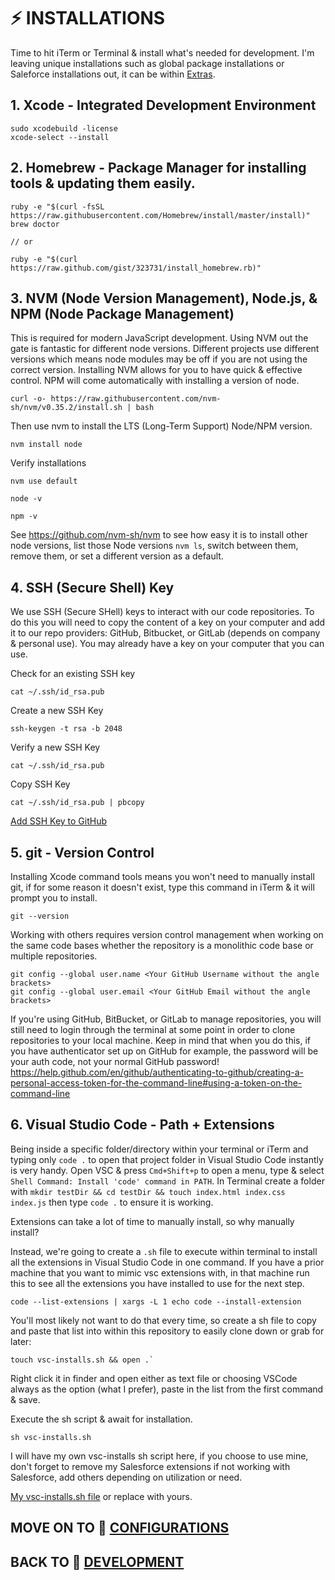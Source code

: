 # ⚡️ INSTALLATIONS

Time to hit iTerm or Terminal & install what's needed for development. I'm leaving unique installations such as global package installations or Saleforce installations out, it can be within [Extras](../../../Extras/Extras.md).

## 1. Xcode - Integrated Development Environment
```
sudo xcodebuild -license
xcode-select --install
```

## 2. Homebrew - Package Manager for installing tools & updating them easily.
```
ruby -e "$(curl -fsSL https://raw.githubusercontent.com/Homebrew/install/master/install)"
brew doctor

// or

ruby -e "$(curl https://raw.github.com/gist/323731/install_homebrew.rb)"
```

## 3. NVM (Node Version Management), Node.js, & NPM (Node Package Management)
This is required for modern JavaScript development. Using NVM out the gate is fantastic for different node versions. Different projects use different versions which means node modules may be off if you are not using the correct version. Installing NVM allows for you to have quick & effective control. NPM will come automatically with installing a version of node.
```
curl -o- https://raw.githubusercontent.com/nvm-sh/nvm/v0.35.2/install.sh | bash
```
Then use nvm to install the LTS (Long-Term Support) Node/NPM version.
```
nvm install node
```

Verify installations
```
nvm use default
```
```
node -v
```
```
npm -v
```

See https://github.com/nvm-sh/nvm to see how easy it is to install other node versions, list those Node versions `nvm ls`, switch between them, remove them, or set a different version as a default.

## 4. SSH (Secure Shell) Key
We use SSH (Secure SHell) keys to interact with our code repositories.  To do this you will need to copy the content of a key on your computer and add it to our repo providers: GitHub, Bitbucket, or GitLab (depends on company & personal use).  You may already have a key on your computer that you can use.

Check for an existing SSH key
```
cat ~/.ssh/id_rsa.pub
```
Create a new SSH Key
```
ssh-keygen -t rsa -b 2048
```
Verify a new SSH Key
```
cat ~/.ssh/id_rsa.pub
```
Copy SSH Key
```
cat ~/.ssh/id_rsa.pub | pbcopy
```

[Add SSH Key to GitHub](https://help.github.com/en/github/authenticating-to-github/adding-a-new-ssh-key-to-your-github-account)

## 5. git - Version Control
Installing Xcode command tools means you won't need to manually install git, if for some reason it doesn't exist, type this command in iTerm & it will prompt you to install.
```
git --version
```
Working with others requires version control management when working on the same code bases whether the repository is a monolithic code base or multiple repositories.

```
git config --global user.name <Your GitHub Username without the angle brackets>
git config --global user.email <Your GitHub Email without the angle brackets>
``` 

If you're using GitHub, BitBucket, or GitLab to manage repositories, you will still need to login through the terminal at some point in order to clone repositories to your local machine. Keep in mind that when you do this, if you have authenticator set up on GitHub for example, the password will be your auth code, not your normal GitHub password!
https://help.github.com/en/github/authenticating-to-github/creating-a-personal-access-token-for-the-command-line#using-a-token-on-the-command-line

## 6. Visual Studio Code - Path + Extensions
Being inside a specific folder/directory within your terminal or iTerm and typing only `code .` to open that project folder in Visual Studio Code instantly is very handy.
Open VSC & press `Cmd+Shift+p` to open a menu, type & select `Shell Command: Install 'code' command in PATH`. In Terminal create a folder with `mkdir testDir && cd testDir && touch index.html index.css index.js` then type `code .` to ensure it is working.

Extensions can take a lot of time to manually install, so why manually install?

Instead, we're going to create a `.sh` file to execute within terminal to install all the extensions in Visual Studio Code in one command. If you have a prior machine that you want to mimic vsc extensions with, in that machine run this to see all the extensions you have installed to use for the next step. 
```
code --list-extensions | xargs -L 1 echo code --install-extension
```

You'll most likely not want to do that every time, so create a sh file to copy and paste that list into within this repository to easily clone down or grab for later:

```
touch vsc-installs.sh && open .`
```
Right click it in finder and open either as text file or choosing VSCode always as the option (what I prefer), paste in the list from the first command & save.

Execute the sh script & await for installation.
```
sh vsc-installs.sh
```

I will have my own vsc-installs sh script here, if you choose to use mine, don't forget to remove my Salesforce extensions if not working with Salesforce, add others depending on utilization or need.

[My vsc-installs.sh file](./vsc-installs.sh) or replace with yours.

## MOVE ON TO 🔧 [CONFIGURATIONS](./Configurations.md)

## BACK TO 🔨 [DEVELOPMENT](./Development.md)

